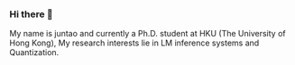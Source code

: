 ### Hi there 👋
My name is juntao and currently a Ph.D. student at HKU (The University of Hong Kong), My research interests lie in LM inference systems and Quantization. 

